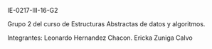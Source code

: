 IE-0217-III-16-G2

Grupo 2 del curso de Estructuras Abstractas de datos y algoritmos.

Integrantes:
Leonardo Hernandez Chacon.
Ericka Zuniga Calvo
